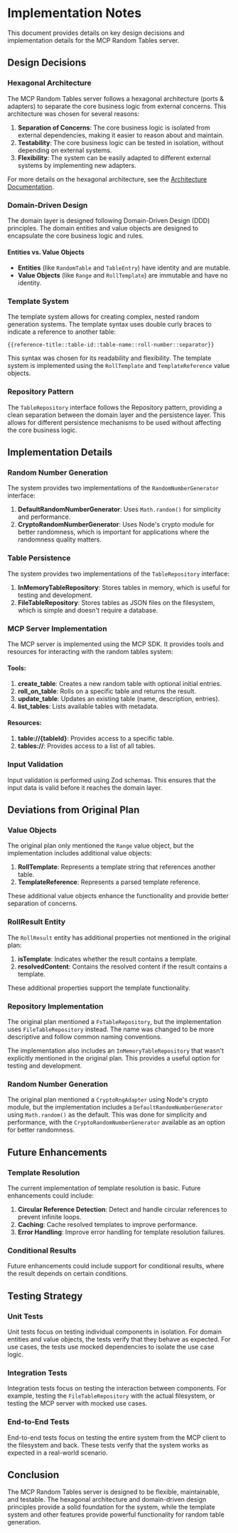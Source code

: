 # Implementation Notes

This document provides details on key design decisions and implementation details for the MCP Random Tables server.

## Design Decisions

### Hexagonal Architecture

The MCP Random Tables server follows a hexagonal architecture (ports & adapters) to separate the core business logic from external concerns. This architecture was chosen for several reasons:

1. **Separation of Concerns**: The core business logic is isolated from external dependencies, making it easier to reason about and maintain.
2. **Testability**: The core business logic can be tested in isolation, without depending on external systems.
3. **Flexibility**: The system can be easily adapted to different external systems by implementing new adapters.

For more details on the hexagonal architecture, see the [Architecture Documentation](./architecture.md).

### Domain-Driven Design

The domain layer is designed following Domain-Driven Design (DDD) principles. The domain entities and value objects are designed to encapsulate the core business logic and rules.

#### Entities vs. Value Objects

- **Entities** (like `RandomTable` and `TableEntry`) have identity and are mutable.
- **Value Objects** (like `Range` and `RollTemplate`) are immutable and have no identity.

### Template System

The template system allows for creating complex, nested random generation systems. The template syntax uses double curly braces to indicate a reference to another table:

```
{{reference-title::table-id::table-name::roll-number::separator}}
```

This syntax was chosen for its readability and flexibility. The template system is implemented using the `RollTemplate` and `TemplateReference` value objects.

### Repository Pattern

The `TableRepository` interface follows the Repository pattern, providing a clean separation between the domain layer and the persistence layer. This allows for different persistence mechanisms to be used without affecting the core business logic.

## Implementation Details

### Random Number Generation

The system provides two implementations of the `RandomNumberGenerator` interface:

1. **DefaultRandomNumberGenerator**: Uses `Math.random()` for simplicity and performance.
2. **CryptoRandomNumberGenerator**: Uses Node's crypto module for better randomness, which is important for applications where the randomness quality matters.

### Table Persistence

The system provides two implementations of the `TableRepository` interface:

1. **InMemoryTableRepository**: Stores tables in memory, which is useful for testing and development.
2. **FileTableRepository**: Stores tables as JSON files on the filesystem, which is simple and doesn't require a database.

### MCP Server Implementation

The MCP server is implemented using the MCP SDK. It provides tools and resources for interacting with the random tables system:

#### Tools:

1. **create_table**: Creates a new random table with optional initial entries.
2. **roll_on_table**: Rolls on a specific table and returns the result.
3. **update_table**: Updates an existing table (name, description, entries).
4. **list_tables**: Lists available tables with metadata.

#### Resources:

1. **table://{tableId}**: Provides access to a specific table.
2. **tables://**: Provides access to a list of all tables.

### Input Validation

Input validation is performed using Zod schemas. This ensures that the input data is valid before it reaches the domain layer.

## Deviations from Original Plan

### Value Objects

The original plan only mentioned the `Range` value object, but the implementation includes additional value objects:

1. **RollTemplate**: Represents a template string that references another table.
2. **TemplateReference**: Represents a parsed template reference.

These additional value objects enhance the functionality and provide better separation of concerns.

### RollResult Entity

The `RollResult` entity has additional properties not mentioned in the original plan:

1. **isTemplate**: Indicates whether the result contains a template.
2. **resolvedContent**: Contains the resolved content if the result contains a template.

These additional properties support the template functionality.

### Repository Implementation

The original plan mentioned a `FsTableRepository`, but the implementation uses `FileTableRepository` instead. The name was changed to be more descriptive and follow common naming conventions.

The implementation also includes an `InMemoryTableRepository` that wasn't explicitly mentioned in the original plan. This provides a useful option for testing and development.

### Random Number Generation

The original plan mentioned a `CryptoRngAdapter` using Node's crypto module, but the implementation includes a `DefaultRandomNumberGenerator` using `Math.random()` as the default. This was done for simplicity and performance, with the `CryptoRandomNumberGenerator` available as an option for better randomness.

## Future Enhancements

### Template Resolution

The current implementation of template resolution is basic. Future enhancements could include:

1. **Circular Reference Detection**: Detect and handle circular references to prevent infinite loops.
2. **Caching**: Cache resolved templates to improve performance.
3. **Error Handling**: Improve error handling for template resolution failures.

### Conditional Results

Future enhancements could include support for conditional results, where the result depends on certain conditions.

## Testing Strategy

### Unit Tests

Unit tests focus on testing individual components in isolation. For domain entities and value objects, the tests verify that they behave as expected. For use cases, the tests use mocked dependencies to isolate the use case logic.

### Integration Tests

Integration tests focus on testing the interaction between components. For example, testing the `FileTableRepository` with the actual filesystem, or testing the MCP server with mocked use cases.

### End-to-End Tests

End-to-end tests focus on testing the entire system from the MCP client to the filesystem and back. These tests verify that the system works as expected in a real-world scenario.

## Conclusion

The MCP Random Tables server is designed to be flexible, maintainable, and testable. The hexagonal architecture and domain-driven design principles provide a solid foundation for the system, while the template system and other features provide powerful functionality for random table generation.
